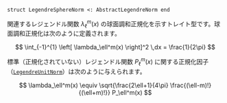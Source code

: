 ```
struct LegendreSphereNorm <: AbstractLegendreNorm end
```

関連するレジェンドル関数 $\lambda_\ell^m(x)$ の球面調和正規化を示すトレイト型です。球面調和正規化は次のように定義されます。

$$
    \int_{-1}^{1} \left[ \lambda_\ell^m(x) \right]^2 \,dx = \frac{1}{2\pi}
$$

標準（正規化されていない）レジェンドル関数 $P_\ell^m(x)$ に関する正規化因子（[`LegendreUnitNorm`](@ref)）は次のように与えられます。

$$
    \lambda_\ell^m(x) \equiv \sqrt{\frac{2\ell+1}{4\pi} \frac{(\ell-m)!}{(\ell+m)!}} P_\ell^m(x)
$$

